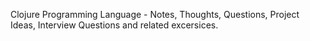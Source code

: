 Clojure Programming Language - Notes, Thoughts, Questions, Project Ideas, Interview Questions and related excersices. 
